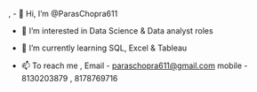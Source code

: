 , - 👋 Hi, I’m @ParasChopra611
- 👀 I’m interested in Data Science & Data analyst roles
- 🌱 I’m currently learning SQL, Excel & Tableau

- 📫 To reach me , Email - paraschopra611@gmail.com
mobile - 8130203879 , 8178769716

